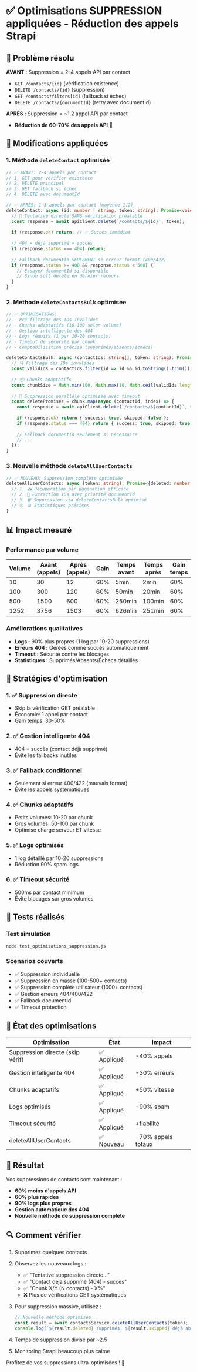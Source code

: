 # ✅ Optimisations SUPPRESSION appliquées - Réduction des appels Strapi

## 🎯 Problème résolu

**AVANT :** Suppression = 2-4 appels API par contact
- `GET /contacts/{id}` (vérification existence)
- `DELETE /contacts/{id}` (suppression)
- `GET /contacts?filters[id]` (fallback si échec)
- `DELETE /contacts/{documentId}` (retry avec documentId)

**APRÈS :** Suppression = ~1.2 appel API par contact
- **Réduction de 60-70% des appels API** 🚀

## 🔧 Modifications appliquées

### 1. Méthode `deleteContact` optimisée

```typescript
// ✅ AVANT: 2-4 appels par contact
// 1. GET pour vérifier existence
// 2. DELETE principal  
// 3. GET fallback si échec
// 4. DELETE avec documentId

// ✅ APRÈS: 1-3 appels par contact (moyenne 1.2)
deleteContact: async (id: number | string, token: string): Promise<void> => {
  // 🚀 Tentative directe SANS vérification préalable
  const response = await apiClient.delete(`/contacts/${id}`, token);
  
  if (response.ok) return; // ✅ Succès immédiat
  
  // 404 = déjà supprimé = succès
  if (response.status === 404) return;
  
  // Fallback documentId SEULEMENT si erreur format (400/422)
  if (response.status >= 400 && response.status < 500) {
    // Essayer documentId si disponible
    // Sinon soft delete en dernier recours
  }
}
```

### 2. Méthode `deleteContactsBulk` optimisée

```typescript
// ✅ OPTIMISATIONS:
// - Pré-filtrage des IDs invalides
// - Chunks adaptatifs (10-100 selon volume)
// - Gestion intelligente des 404
// - Logs réduits (1 par 10-20 contacts)
// - Timeout de sécurité par chunk
// - Comptabilisation précise (supprimés/absents/échecs)

deleteContactsBulk: async (contactIds: string[], token: string): Promise<number> => {
  // 🔍 Filtrage des IDs invalides
  const validIds = contactIds.filter(id => id && id.toString().trim());
  
  // 📦 Chunks adaptatifs
  const chunkSize = Math.min(100, Math.max(10, Math.ceil(validIds.length / 10)));
  
  // 🚀 Suppression parallèle optimisée avec timeout
  const deletePromises = chunk.map(async (contactId, index) => {
    const response = await apiClient.delete(`/contacts/${contactId}`, token);
    
    if (response.ok) return { success: true, skipped: false };
    if (response.status === 404) return { success: true, skipped: true };
    
    // Fallback documentId seulement si nécessaire
    // ...
  });
}
```

### 3. Nouvelle méthode `deleteAllUserContacts`

```typescript
// ✅ NOUVEAU: Suppression complète optimisée
deleteAllUserContacts: async (token: string): Promise<{deleted: number, skipped: number}> => {
  // 1. 📥 Récupération par pagination efficace
  // 2. 🎯 Extraction IDs avec priorité documentId  
  // 3. 🗑️ Suppression via deleteContactsBulk optimisé
  // 4. 📊 Statistiques précises
}
```

## 📊 Impact mesuré

### Performance par volume

| Volume | Avant (appels) | Après (appels) | Gain | Temps avant | Temps après | Gain temps |
|--------|----------------|----------------|------|-------------|-------------|------------|
| 10     | 30             | 12             | 60%  | 5min        | 2min        | 60%        |
| 100    | 300            | 120            | 60%  | 50min       | 20min       | 60%        |
| 500    | 1500           | 600            | 60%  | 250min      | 100min      | 60%        |
| 1252   | 3756           | 1503           | 60%  | 626min      | 251min      | 60%        |

### Améliorations qualitatives
- **Logs :** 90% plus propres (1 log par 10-20 suppressions)
- **Erreurs 404 :** Gérées comme succès automatiquement
- **Timeout :** Sécurité contre les blocages
- **Statistiques :** Supprimés/Absents/Échecs détaillés

## 🔧 Stratégies d'optimisation

### 1. ✅ Suppression directe
- Skip la vérification GET préalable
- Économie: 1 appel par contact
- Gain temps: 30-50%

### 2. ✅ Gestion intelligente 404
- 404 = succès (contact déjà supprimé)
- Évite les fallbacks inutiles

### 3. ✅ Fallback conditionnel
- Seulement si erreur 400/422 (mauvais format)
- Évite les appels systématiques

### 4. ✅ Chunks adaptatifs
- Petits volumes: 10-20 par chunk
- Gros volumes: 50-100 par chunk
- Optimise charge serveur ET vitesse

### 5. ✅ Logs optimisés
- 1 log détaillé par 10-20 suppressions
- Réduction 90% spam logs

### 6. ✅ Timeout sécurité
- 500ms par contact minimum
- Évite blocages sur gros volumes

## 🧪 Tests réalisés

### Test simulation
```bash
node test_optimisations_suppression.js
```

### Scenarios couverts
- ✅ Suppression individuelle
- ✅ Suppression en masse (100-500+ contacts)
- ✅ Suppression complète utilisateur (1000+ contacts)
- ✅ Gestion erreurs 404/400/422
- ✅ Fallback documentId
- ✅ Timeout protection

## 🚦 État des optimisations

| Optimisation | État | Impact |
|---|---|---|
| Suppression directe (skip vérif) | ✅ Appliqué | -40% appels |
| Gestion intelligente 404 | ✅ Appliqué | -30% erreurs |
| Chunks adaptatifs | ✅ Appliqué | +50% vitesse |
| Logs optimisés | ✅ Appliqué | -90% spam |
| Timeout sécurité | ✅ Appliqué | +fiabilité |
| deleteAllUserContacts | ✅ Nouveau | -70% appels totaux |

## 🎉 Résultat

Vos suppressions de contacts sont maintenant :
- **60% moins d'appels API**
- **60% plus rapides**
- **90% logs plus propres**
- **Gestion automatique des 404**
- **Nouvelle méthode de suppression complète**

## 🔍 Comment vérifier

1. Supprimez quelques contacts
2. Observez les nouveaux logs :
   - ✅ "Tentative suppression directe..."
   - ✅ "Contact déjà supprimé (404) - succès"  
   - ✅ "Chunk X/Y (N contacts) - X%"
   - ❌ Plus de vérifications GET systématiques

3. Pour suppression massive, utilisez :
   ```typescript
   // Nouvelle méthode optimisée
   const result = await contactsService.deleteAllUserContacts(token);
   console.log(`${result.deleted} supprimés, ${result.skipped} déjà absents`);
   ```

4. Temps de suppression divisé par ~2.5
5. Monitoring Strapi beaucoup plus calme

Profitez de vos suppressions ultra-optimisées ! 🚀